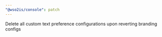 ```yaml
---
"@wso2is/console": patch
---
```


Delete all custom text preference configurations upon reverting branding configs

